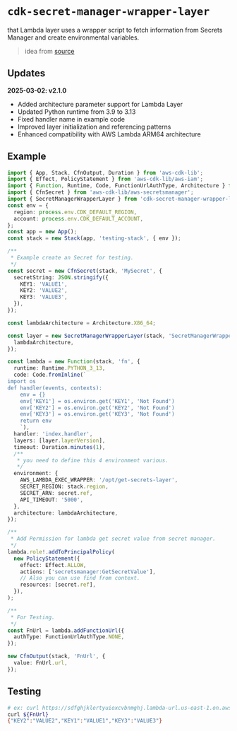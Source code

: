 # `cdk-secret-manager-wrapper-layer` 
that Lambda layer uses a wrapper script to fetch information from Secrets Manager and create environmental variables.
> idea from [source](https://github.com/aws-samples/aws-lambda-environmental-variables-from-aws-secrets-manager)

## Updates

**2025-03-02: v2.1.0**
- Added architecture parameter support for Lambda Layer
- Updated Python runtime from 3.9 to 3.13
- Fixed handler name in example code
- Improved layer initialization and referencing patterns
- Enhanced compatibility with AWS Lambda ARM64 architecture

## Example
```ts
import { App, Stack, CfnOutput, Duration } from 'aws-cdk-lib';
import { Effect, PolicyStatement } from 'aws-cdk-lib/aws-iam';
import { Function, Runtime, Code, FunctionUrlAuthType, Architecture } from 'aws-cdk-lib/aws-lambda';
import { CfnSecret } from 'aws-cdk-lib/aws-secretsmanager';
import { SecretManagerWrapperLayer } from 'cdk-secret-manager-wrapper-layer';
const env = {
  region: process.env.CDK_DEFAULT_REGION,
  account: process.env.CDK_DEFAULT_ACCOUNT,
};
const app = new App();
const stack = new Stack(app, 'testing-stack', { env });

/**
 * Example create an Secret for testing.
 */
const secret = new CfnSecret(stack, 'MySecret', {
  secretString: JSON.stringify({
    KEY1: 'VALUE1',
    KEY2: 'VALUE2',
    KEY3: 'VALUE3',
  }),
});

const lambdaArchitecture = Architecture.X86_64;

const layer = new SecretManagerWrapperLayer(stack, 'SecretManagerWrapperLayer', {
  lambdaArchitecture,
});

const lambda = new Function(stack, 'fn', {
  runtime: Runtime.PYTHON_3_13,
  code: Code.fromInline(`
import os
def handler(events, contexts):
    env = {}
    env['KEY1'] = os.environ.get('KEY1', 'Not Found')
    env['KEY2'] = os.environ.get('KEY2', 'Not Found')
    env['KEY3'] = os.environ.get('KEY3', 'Not Found')
    return env
    `),
  handler: 'index.handler',
  layers: [layer.layerVersion],
  timeout: Duration.minutes(1),
  /**
   * you need to define this 4 environment various.
   */
  environment: {
    AWS_LAMBDA_EXEC_WRAPPER: '/opt/get-secrets-layer',
    SECRET_REGION: stack.region,
    SECRET_ARN: secret.ref,
    API_TIMEOUT: '5000',
  },
  architecture: lambdaArchitecture,
});

/**
 * Add Permission for lambda get secret value from secret manager.
 */
lambda.role!.addToPrincipalPolicy(
  new PolicyStatement({
    effect: Effect.ALLOW,
    actions: ['secretsmanager:GetSecretValue'],
    // Also you can use find from context.
    resources: [secret.ref],
  }),
);

/**
 * For Testing.
 */
const FnUrl = lambda.addFunctionUrl({
  authType: FunctionUrlAuthType.NONE,
});

new CfnOutput(stack, 'FnUrl', {
  value: FnUrl.url,
});
```

## Testing 
```bash
# ex: curl https://sdfghjklertyuioxcvbnmghj.lambda-url.us-east-1.on.aws/
curl ${FnUrl}
{"KEY2":"VALUE2","KEY1":"VALUE1","KEY3":"VALUE3"}
```